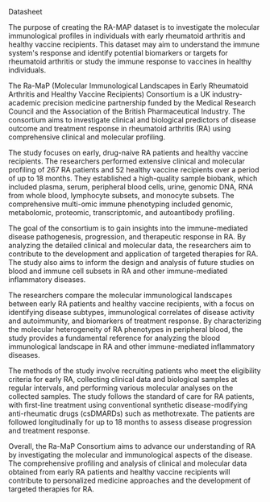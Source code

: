 Datasheet

The purpose of creating the RA-MAP dataset is to investigate the molecular immunological profiles in individuals with early rheumatoid arthritis and healthy vaccine recipients. This dataset may aim to understand the immune system's response and identify potential biomarkers or targets for rheumatoid arthritis or study the immune response to vaccines in healthy individuals.

The Ra-MaP (Molecular Immunological Landscapes in Early Rheumatoid Arthritis and Healthy Vaccine Recipients) Consortium is a UK industry-academic precision medicine partnership funded by the Medical Research Council and the Association of the British Pharmaceutical Industry. The consortium aims to investigate clinical and biological predictors of disease outcome and treatment response in rheumatoid arthritis (RA) using comprehensive clinical and molecular profiling.

The study focuses on early, drug-naive RA patients and healthy vaccine recipients. The researchers performed extensive clinical and molecular profiling of 267 RA patients and 52 healthy vaccine recipients over a period of up to 18 months. They established a high-quality sample biobank, which included plasma, serum, peripheral blood cells, urine, genomic DNA, RNA from whole blood, lymphocyte subsets, and monocyte subsets. The comprehensive multi-omic immune phenotyping included genomic, metabolomic, proteomic, transcriptomic, and autoantibody profiling.

The goal of the consortium is to gain insights into the immune-mediated disease pathogenesis, progression, and therapeutic response in RA. By analyzing the detailed clinical and molecular data, the researchers aim to contribute to the development and application of targeted therapies for RA. The study also aims to inform the design and analysis of future studies on blood and immune cell subsets in RA and other immune-mediated inflammatory diseases.

The researchers compare the molecular immunological landscapes between early RA patients and healthy vaccine recipients, with a focus on identifying disease subtypes, immunological correlates of disease activity and autoimmunity, and biomarkers of treatment response. By characterizing the molecular heterogeneity of RA phenotypes in peripheral blood, the study provides a fundamental reference for analyzing the blood immunological landscape in RA and other immune-mediated inflammatory diseases.

The methods of the study involve recruiting patients who meet the eligibility criteria for early RA, collecting clinical data and biological samples at regular intervals, and performing various molecular analyses on the collected samples. The study follows the standard of care for RA patients, with first-line treatment using conventional synthetic disease-modifying anti-rheumatic drugs (csDMARDs) such as methotrexate. The patients are followed longitudinally for up to 18 months to assess disease progression and treatment response.

Overall, the Ra-MaP Consortium aims to advance our understanding of RA by investigating the molecular and immunological aspects of the disease. The comprehensive profiling and analysis of clinical and molecular data obtained from early RA patients and healthy vaccine recipients will contribute to personalized medicine approaches and the development of targeted therapies for RA.

